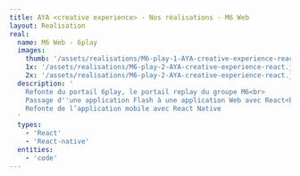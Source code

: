 ```yaml
---
title: AYA <creative experience> - Nos réalisations - M6 Web
layout: Realisation
real:
  name: M6 Web - 6play
  images:
    thumb: '/assets/realisations/M6-play-1-AYA-creative-experience-react-thumb.jpg'
    1x: '/assets/realisations/M6-play-2-AYA-creative-experience-react.jpg'
    2x: '/assets/realisations/M6-play-2-AYA-creative-experience-react.jpg'
  description: '
    Refonte du portail 6play, le portail replay du groupe M6<br>
    Passage d''une application Flash à une application Web avec React<br>
    Refonte de l’application mobile avec React Native
  '
  types:
    - 'React'
    - 'React-native'
  entities:
    - 'code'
---
```

